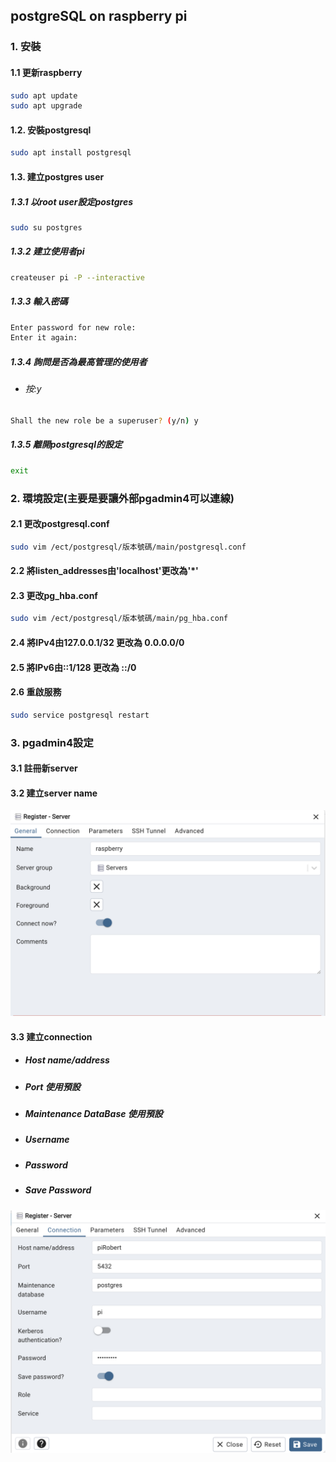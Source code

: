 ## postgreSQL on raspberry pi

### 1. 安裝
#### 1.1 更新raspberry

```bash
sudo apt update
sudo apt upgrade
``` 

#### 1.2. 安裝postgresql

```bash
sudo apt install postgresql
```

#### 1.3. 建立postgres user

##### 1.3.1 以root user設定postgres

```bash
sudo su postgres
```

##### 1.3.2 建立使用者pi

```bash
createuser pi -P --interactive
```

##### 1.3.3 輸入密碼

```bash
Enter password for new role:
Enter it again:
```

##### 1.3.4 詢問是否為最高管理的使用者
- ###### 按:y

```bash
Shall the new role be a superuser? (y/n) y
```

##### 1.3.5 離開postgresql的設定

```bash
exit
```

### 2. 環境設定(主要是要讓外部pgadmin4可以連線)

#### 2.1 更改postgresql.conf

```bash
sudo vim /ect/postgresql/版本號碼/main/postgresql.conf
```

#### 2.2 將listen_addresses由'localhost'更改為'*'

#### 2.3 更改pg_hba.conf

```bash
sudo vim /ect/postgresql/版本號碼/main/pg_hba.conf
```

#### 2.4 將IPv4由127.0.0.1/32 更改為 0.0.0.0/0
#### 2.5 將IPv6由::1/128 更改為 ::/0
#### 2.6 重啟服務

```bash
sudo service postgresql restart
```

### 3. pgadmin4設定

#### 3.1 註冊新server
#### 3.2 建立server name
![](./images/pic1.png)
#### 3.3 建立connection 
- ##### Host name/address
- ##### Port 使用預設
- ##### Maintenance DataBase 使用預設
- ##### Username
- ##### Password
- ##### Save Password

![](./images/pic2.png)

